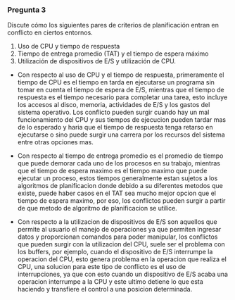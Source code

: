 ### Pregunta 3

Discute cómo los siguientes pares de criterios de planificación entran en conflicto en ciertos entornos.

1. Uso de CPU y tiempo de respuesta
2. Tiempo de entrega promedio (TAT) y el tiempo de espera máximo
3. Utilización de dispositivos de E/S y utilización de CPU.

* Con respecto al uso de CPU y el tiempo de respuesta, primeramente el tiempo de CPU es el tiempo en tarda en ejecutarse un programa sin tomar en cuenta el tiempo de espera de E/S, mientras que el tiempo de respuesta es el tiempo necesario para completar una tarea, esto incluye los accesos al disco, memoria, actividades de E/S y los gastos del sistema operativo. Los conflicto pueden surgir cuando hay un mal funcionamiento del CPU y sus tiempos de ejecucion pueden tardar mas de lo esperado y haria que el tiempo de respuesta tenga retarso en ejecutarse o sino puede surgir una carrera por los recursos del sistema entre otras opciones mas.

* Con respecto al tiempo de entrega promedio es el promedio de tiempo que puede demorar cada uno de los procesos en su trabajo, mientras que el tiempo de espera maximo es el tiempo maximo que puede ejecutar un proceso, estos tiempos generalmente estan sujetos a los algoritmos de planificacion donde debido a su diferentes metodos que existe, puede haber casos en el TAT sea mucho mejor opcion que el tiempo de espera maximo, por eso, los conflictos pueden surgir a partir de que metodo de algoritmo de planificacion se utilice.

* Con respecto a la utilizacion de dispositivos de E/S son aquellos que permite al usuario el manejo de operaciones ya que permiten ingresar datos y proporcionan comandos para poder manipular, los conflictos que pueden surgir con la utilizacion del CPU, suele ser el problema con los buffers, por ejemplo, cuando el dispositivo de E/S interrumpe la operacion del CPU, esto genera problema en la operacion que realiza el CPU, una solucion para este tipo de conflicto es el uso de interrupciones, ya que con esto cuando un dispositivo de E/S acaba una operacion interrumpe a la CPU y este ultimo detiene lo que esta haciendo y transfiere el control a una posicion determinada.
